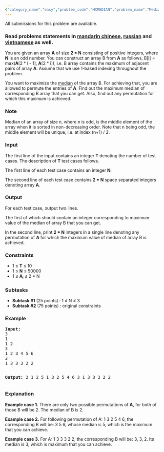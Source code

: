 ```yaml
---
{"category_name":"easy","problem_code":"MXMEDIAN","problem_name":"Median of adjacent maximum numbers","languages_supported":{"0":"ADA","1":"ASM","2":"BASH","3":"BF","4":"C","5":"C99 strict","6":"CAML","7":"CLOJ","8":"CLPS","9":"CPP 4.3.2","10":"CPP 4.9.2","11":"CPP14","12":"CS2","13":"D","14":"ERL","15":"FORT","16":"FS","17":"GO","18":"HASK","19":"ICK","20":"ICON","21":"JAVA","22":"JS","23":"LISP clisp","24":"LISP sbcl","25":"LUA","26":"NEM","27":"NICE","28":"NODEJS","29":"PAS fpc","30":"PAS gpc","31":"PERL","32":"PERL6","33":"PHP","34":"PIKE","35":"PRLG","36":"PYPY","37":"PYTH","38":"PYTH 3.4","39":"RUBY","40":"SCALA","41":"SCM chicken","42":"SCM guile","43":"SCM qobi","44":"ST","45":"TCL","46":"TEXT","47":"WSPC"},"max_timelimit":2,"source_sizelimit":50000,"problem_author":"admin2","problem_tester":null,"date_added":"5-05-2017","tags":{"0":"admin2","1":"long","2":"may17"},"editorial_url":"https://discuss.codechef.com/problems/MXMEDIAN","time":{"view_start_date":1495099800,"submit_start_date":1495099800,"visible_start_date":1495099800,"end_date":1735669800},"layout":"problem"}
---
```

<span class="solution-visible-txt">All submissions for this problem are available.</span><h3>Read problems statements in <a target="_blank" href="http://www.codechef.com/download/translated/MAY17/mandarin/MXMEDIAN.pdf">mandarin chinese</a>, <a target="_blank" href="http://www.codechef.com/download/translated/MAY17/russian/MXMEDIAN.pdf">russian</a> and <a target="_blank" href="http://www.codechef.com/download/translated/MAY17/vietnamese/MXMEDIAN.pdf">vietnamese</a> as well.</h3>

<p>You are given an array <b>A</b> of size <b>2 * N</b> consisting of positive integers, where <b>N</b> is an odd number. You can construct an array B from <b>A</b> as follows, B[i] = max(<b>A</b>[2 * i - 1], <b>A</b>[2 * i]), i.e. B array contains the maximum of adjacent pairs of array <b>A</b>. Assume that we use 1-based indexing throughout the problem.</p>

<p>You want to maximize the <a href="https://en.wikipedia.org/wiki/Median">median</a> of the array B. For achieving that, you are allowed to permute the entries of <b>A</b>. Find out the maximum median of corresponding B array that you can get. Also, find out any permutation for which this maximum is achieved.
</p>

<h3>Note</h3>
<p>Median of an array of size n, where n is odd, is the middle element of the array when it is sorted in non-decreasing order. Note that n being odd, the middle element will be unique, i.e. at index (n+1) / 2.</b>

<h3>Input</h3>
<p>The first line of the input contains an integer <b>T</b> denoting the number of test cases. The description of <b>T</b> test cases follows.</p>
<p>The first line of each test case contains an integer <b>N</b>.</p>
<p>The second line of each test case contains <b>2 * N</b> space separated integers denoting array <b>A</b>.</p>


<h3>Output</h3>
<p>For each test case, output two lines.</p>
<p>The first of which should contain an integer corresponding to maximum value of the median of array B that you can get.</p>
<p>In the second line, print <b>2 * N</b> integers in a single line denoting any permutation of <b>A</b> for which the maximum value of median of array B is achieved.</p>

<h3>Constraints</h3>
<ul>
<li>1 ≤ <b>T</b> ≤ 10</li>
<li>1 ≤ <b>N</b> ≤ 50000</li>
<li>1 ≤ <b>A</b><sub>i</sub> ≤ 2 * N</li>
</ul>

<h3>Subtasks</h3>
<ul>
<li><b>Subtask #1</b> (25 points) : 1 ≤ N ≤ 3</li>
<li><b>Subtask #2</b> (75 points) : original constraints</li>
</ul>

<h3>Example</h3>
<pre><b>Input:</b>
3
1
1 2
3
1 2 3 4 5 6
3
1 3 3 3 2 2

<b>Output:</b>
2
1 2
5
1 3 2 5 4 6
3
1 3 3 3 2 2
</pre>

<h3>Explanation</h3>
<p><b>Example case 1.</b> There are only two possible permutations of <b>A</b>, for both of those B will be 2. The median of B is 2.
</p>

<p><b>Example case 2.</b> For following permutation of A: 1 3 2 5 4 6, the corresponding B will be: 3 5 6, whose median is 5, which is the maximum that you can achieve.
</p>

<p><b>Example case 3.</b> For A: 1 3 3 3 2 2, the corresponding B will be: 3, 3, 2. Its 
median is 3, which is maximum that you can achieve.
</p>